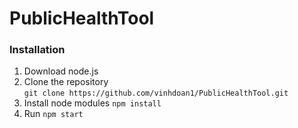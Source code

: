 # PublicHealthTool
### Installation

1) Download node.js
2) Clone the repository  
`git clone https://github.com/vinhdoan1/PublicHealthTool.git`  
3) Install node modules
`npm install`  
4) Run
`npm start`  
